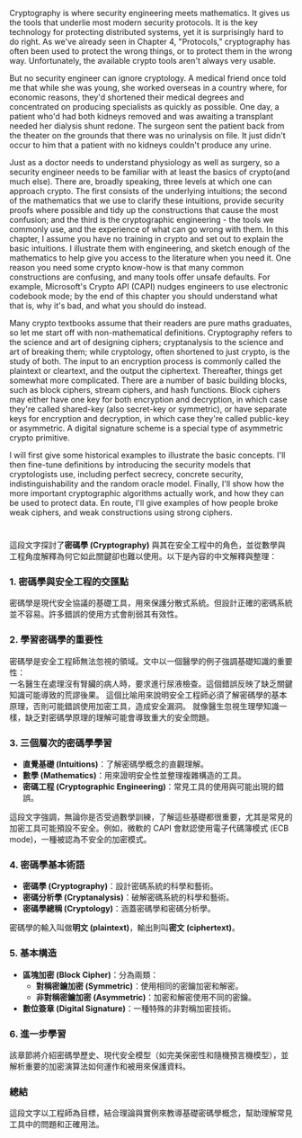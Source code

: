 
Cryptography is where security engineering meets mathematics. 
It gives us the tools that underlie most modern security protocols. 
It is the key technology for protecting distributed systems, yet it is surprisingly hard to do right. 
As we've already seen in Chapter 4, "Protocols," cryptography has often been used to protect the wrong things, or to protect them in the wrong way. Unfortunately, the available crypto tools aren't always very usable.

But no security engineer can ignore cryptology. A medical friend once told me that while she was young, she worked overseas in a country where, for economic reasons, they'd shortened their medical degrees and concentrated on producing specialists as quickly as possible. 
One day, a patient who'd had both kidneys removed and was awaiting a transplant needed her dialysis shunt redone. 
The surgeon sent the patient back from the theater on the grounds that there was no urinalysis on file. 
It just didn't occur to him that a patient with no kidneys couldn't produce any urine.

Just as a doctor needs to understand physiology as well as surgery, so a security engineer needs to be familiar with at least the basics of crypto(and much else). 
There are, broadly speaking, three levels at which one can approach crypto. 
The first consists of the underlying intuitions; the second of the mathematics that we use to clarify these intuitions, provide security proofs where possible and tidy up the constructions that cause the most confusion; and the third is the cryptographic engineering - the tools we commonly use, and the experience of what can go wrong with them.
In this chapter, I assume you have no training in crypto and set out to explain the basic intuitions.
I illustrate them with engineering, and sketch enough of the mathematics to help give you access to the literature when you need it. 
One reason you need some crypto know-how is that many common constructions are confusing, and many tools offer unsafe defaults.
For example, Microsoft's Crypto API (CAPI) nudges engineers to use electronic codebook mode; by the end of this chapter you should understand what that is, why it's bad, and what you should do instead.

Many crypto textbooks assume that their readers are pure maths graduates, so let me start off with non-mathematical definitions.
Cryptography refers to the science and art of designing ciphers; cryptanalysis to the science and art of breaking them; while cryptology, often shortened to just crypto, is the study of both.
The input to an encryption process is commonly called the plaintext or cleartext, and the output the ciphertext. 
Thereafter, things get somewhat more complicated. 
There are a number of basic building blocks, such as block ciphers, stream ciphers, and hash functions. 
Block ciphers may either have one key for both encryption and decryption, in which case they're called shared-key (also secret-key or symmetric), or have separate keys for encryption and decryption, in which case they're called public-key or asymmetric. 
A digital signature scheme is a special type of asymmetric crypto primitive.

I will first give some historical examples to illustrate the basic concepts. 
I'll then fine-tune definitions by introducing the security models that cryptologists use, including perfect secrecy, concrete security, indistinguishability and the random oracle model.
Finally, I'll show how the more important cryptographic algorithms actually work, and how they can be used to protect data. 
En route, I'll give examples of how people broke weak ciphers, and weak constructions using strong ciphers.

#



這段文字探討了**密碼學 (Cryptography)** 與其在安全工程中的角色，並從數學與工程角度解釋為何它如此關鍵卻也難以使用。以下是內容的中文解釋與整理：

### 1. **密碼學與安全工程的交匯點**
密碼學是現代安全協議的基礎工具，用來保護分散式系統。但設計正確的密碼系統並不容易。許多錯誤的使用方式會削弱其有效性。

### 2. **學習密碼學的重要性**
密碼學是安全工程師無法忽視的領域。文中以一個醫學的例子強調基礎知識的重要性：  
一名醫生在處理沒有腎臟的病人時，要求進行尿液檢查。這個錯誤反映了缺乏關鍵知識可能導致的荒謬後果。
這個比喻用來說明安全工程師必須了解密碼學的基本原理，否則可能錯誤使用加密工具，造成安全漏洞。
就像醫生忽視生理學知識一樣，缺乏對密碼學原理的理解可能會導致重大的安全問題。

### 3. **三個層次的密碼學學習**
- **直覺基礎 (Intuitions)**：了解密碼學概念的直觀理解。  
- **數學 (Mathematics)**：用來證明安全性並整理複雜構造的工具。  
- **密碼工程 (Cryptographic Engineering)**：常見工具的使用與可能出現的錯誤。

這段文字強調，無論你是否受過數學訓練，了解這些基礎都很重要，尤其是常見的加密工具可能預設不安全。例如，微軟的 CAPI 會默認使用電子代碼簿模式 (ECB mode)，一種被認為不安全的加密模式。

### 4. **密碼學基本術語**
- **密碼學 (Cryptography)**：設計密碼系統的科學和藝術。  
- **密碼分析學 (Cryptanalysis)**：破解密碼系統的科學和藝術。  
- **密碼學總稱 (Cryptology)**：涵蓋密碼學和密碼分析學。  

密碼學的輸入叫做**明文 (plaintext)**，輸出則叫**密文 (ciphertext)**。

### 5. **基本構造**
- **區塊加密 (Block Cipher)**：分為兩類：
  - **對稱密鑰加密 (Symmetric)**：使用相同的密鑰加密和解密。
  - **非對稱密鑰加密 (Asymmetric)**：加密和解密使用不同的密鑰。  
- **數位簽章 (Digital Signature)**：一種特殊的非對稱加密技術。

### 6. **進一步學習**
該章節將介紹密碼學歷史、現代安全模型（如完美保密性和隨機預言機模型），並解析重要的加密演算法如何運作和被用來保護資料。

### 總結
這段文字以工程師為目標，結合理論與實例來教導基礎密碼學概念，幫助理解常見工具中的問題和正確用法。

